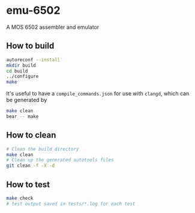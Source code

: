 # emu-6502

A MOS 6502 assembler and emulator

## How to build

```sh
autoreconf --install
mkdir build
cd build
../configure
make
```

It's useful to have a `compile_commands.json` for use with `clangd`, which can be generated by

```sh
make clean
bear -- make
```

## How to clean

```sh
# Clean the build directory
make clean
# Clean up the generated autotools files
git clean -f -X -d
```

## How to test

```sh
make check
# test output saved in tests/*.log for each test
```
